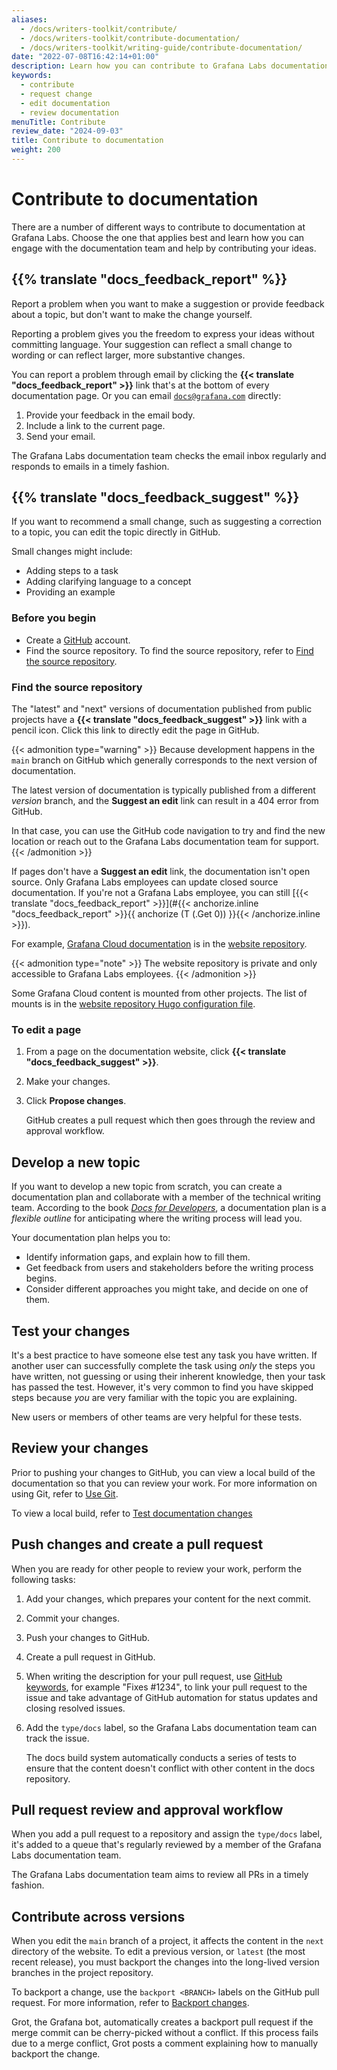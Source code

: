 ```yaml
---
aliases:
  - /docs/writers-toolkit/contribute/
  - /docs/writers-toolkit/contribute-documentation/
  - /docs/writers-toolkit/writing-guide/contribute-documentation/
date: "2022-07-08T16:42:14+01:00"
description: Learn how you can contribute to Grafana Labs documentation.
keywords:
  - contribute
  - request change
  - edit documentation
  - review documentation
menuTitle: Contribute
review_date: "2024-09-03"
title: Contribute to documentation
weight: 200
---
```


# Contribute to documentation

There are a number of different ways to contribute to documentation at Grafana Labs.
Choose the one that applies best and learn how you can engage with the documentation team and help by contributing your ideas.

## {{% translate "docs_feedback_report" %}}

Report a problem when you want to make a suggestion or provide feedback about a topic, but don't want to make the change yourself.

Reporting a problem gives you the freedom to express your ideas without committing language.
Your suggestion can reflect a small change to wording or can reflect larger, more substantive changes.

You can report a problem through email by clicking the **{{< translate "docs_feedback_report" >}}** link that's at the bottom of every documentation page.
Or you can email [`docs@grafana.com`](mailto:docs@grafana.com) directly:

1. Provide your feedback in the email body.
1. Include a link to the current page.
1. Send your email.

The Grafana Labs documentation team checks the email inbox regularly and responds to emails in a timely fashion.

## {{% translate "docs_feedback_suggest" %}}

If you want to recommend a small change, such as suggesting a correction to a topic, you can edit the topic directly in GitHub.

Small changes might include:

- Adding steps to a task
- Adding clarifying language to a concept
- Providing an example

### Before you begin

- Create a [GitHub](https://www.github.com) account.
- Find the source repository.
  To find the source repository, refer to [Find the source repository](#find-the-source-repository).

### Find the source repository

<!-- vale Grafana.Timeless = NO -->

The "latest" and "next" versions of documentation published from public projects have a **{{< translate "docs_feedback_suggest" >}}** link with a pencil icon.
Click this link to directly edit the page in GitHub.

{{< admonition type="warning" >}}
Because development happens in the `main` branch on GitHub which generally corresponds to the next version of documentation.

The latest version of documentation is typically published from a different _version_ branch, and the **Suggest an edit** link can result in a 404 error from GitHub.

In that case, you can use the GitHub code navigation to try and find the new location or reach out to the Grafana Labs documentation team for support.
{{< /admonition >}}

<!-- vale Grafana.Timeless = YES -->

If pages don't have a **Suggest an edit** link, the documentation isn't open source.
Only Grafana Labs employees can update closed source documentation.
If you're not a Grafana Labs employee, you can still [{{< translate "docs_feedback_report" >}}](#{{< anchorize.inline "docs_feedback_report" >}}{{ anchorize (T (.Get 0)) }}{{< /anchorize.inline >}}).

For example, [Grafana Cloud documentation](https://grafana.com/docs/grafana-cloud/) is in the [website repository](https://github.com/grafana/website).

{{< admonition type="note" >}}
The website repository is private and only accessible to Grafana Labs employees.
{{< /admonition >}}

Some Grafana Cloud content is mounted from other projects.
The list of mounts is in the [website repository Hugo configuration file](https://github.com/grafana/website/blob/master/config/_default/config.yaml#L173-L345).

### To edit a page

1. From a page on the documentation website, click **{{< translate "docs_feedback_suggest" >}}**.
1. Make your changes.
1. Click **Propose changes**.

   GitHub creates a pull request which then goes through the review and approval workflow.

<!-- vale Grafana.Timeless = NO -->

## Develop a new topic

<!-- vale Grafana.GoogleWill = NO -->

If you want to develop a new topic from scratch, you can create a documentation plan and collaborate with a member of the technical writing team.
According to the book [_Docs for Developers_](https://docsfordevelopers.com/), a documentation plan is a _flexible outline_ for anticipating where the writing process will lead you.

<!-- vale Grafana.GoogleWill = YES -->
<!-- vale Grafana.Timeless = YES -->

Your documentation plan helps you to:

- Identify information gaps, and explain how to fill them.
- Get feedback from users and stakeholders before the writing process begins.
- Consider different approaches you might take, and decide on one of them.

## Test your changes

It's a best practice to have someone else test any task you have written.
If another user can successfully complete the task using _only_ the steps you have written, not guessing or using their inherent knowledge, then your task has passed the test.
However, it's very common to find you have skipped steps because _you_ are very familiar with the topic you are explaining.

New users or members of other teams are very helpful for these tests.

## Review your changes

Prior to pushing your changes to GitHub, you can view a local build of the documentation so that you can review your work.
For more information on using Git, refer to [Use Git](https://grafana.com/docs/writers-toolkit/write/tooling-and-workflows/#use-git).

To view a local build, refer to [Test documentation changes](https://grafana.com/docs/writers-toolkit/review/test-documentation-changes/)

## Push changes and create a pull request

When you are ready for other people to review your work, perform the following tasks:

1. Add your changes, which prepares your content for the next commit.
1. Commit your changes.
1. Push your changes to GitHub.
1. Create a pull request in GitHub.
1. When writing the description for your pull request, use [GitHub keywords](https://docs.github.com/en/get-started/writing-on-github/working-with-advanced-formatting/using-keywords-in-issues-and-pull-requests#linking-a-pull-request-to-an-issue), for example "Fixes #1234", to link your pull request to the issue and take advantage of GitHub automation for status updates and closing resolved issues.
1. Add the `type/docs` label, so the Grafana Labs documentation team can track the issue.

   The docs build system automatically conducts a series of tests to ensure that the content doesn't conflict with other content in the docs repository.

## Pull request review and approval workflow

When you add a pull request to a repository and assign the `type/docs` label, it's added to a queue that's regularly reviewed by a member of the Grafana Labs documentation team.

The Grafana Labs documentation team aims to review all PRs in a timely fashion.

## Contribute across versions

When you edit the `main` branch of a project, it affects the content in the `next` directory of the website.
To edit a previous version, or `latest` (the most recent release), you must backport the changes into the long-lived version branches in the project repository.

To backport a change, use the `backport <BRANCH>` labels on the GitHub pull request.
For more information, refer to [Backport changes](https://grafana.com/docs/writers-toolkit/review/backport-changes/).

Grot, the Grafana bot, automatically creates a backport pull request if the merge commit can be cherry-picked without a conflict.
If this process fails due to a merge conflict, Grot posts a comment explaining how to manually backport the change.

